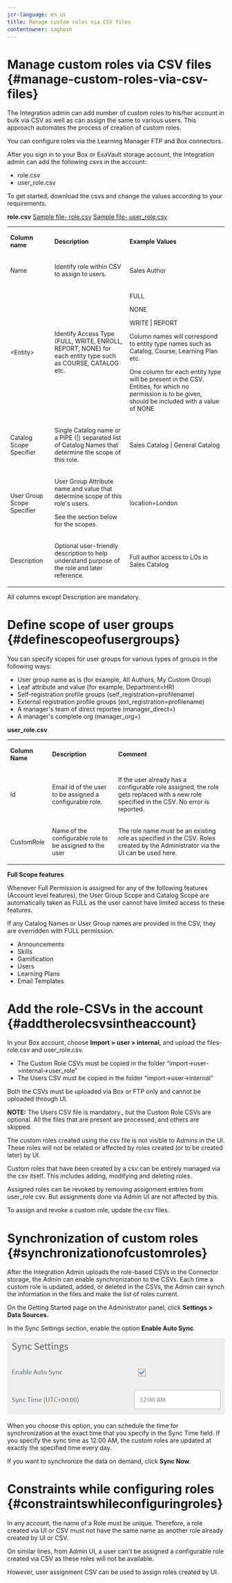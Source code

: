 ```yaml
---
jcr-language: en_us
title: Manage custom roles via CSV files
contentowner: saghosh
---
```



# Manage custom roles via CSV files {#manage-custom-roles-via-csv-files}

The Integration admin can add number of custom roles to his/her account in bulk via CSV as well as can assign the same to various users. This approach automates the process of creation of custom roles.

You can configure roles via the Learning Manager FTP and Box connectors.

After you sign in to your Box or ExaVault storage account, the Integration admin can add the following csvs in the account:

* role.csv
* user_role.csv

To get started, download the csvs and change the values according to your requirements.

**role.csv**
[Sample file- role.csv](assets/role.csv) [Sample file- user_role.csv](assets/user-role.csv) 

<table> 
 <tbody>
  <tr> 
   <td><p><b>Column name</b></p></td> 
   <td><p><b>Description</b></p></td> 
   <td><p><b>Example Values</b></p></td> 
  </tr> 
  <tr> 
   <td><p>Name</p></td> 
   <td><p>Identify role within CSV to assign to users.</p></td> 
   <td><p>Sales Author</p></td> 
  </tr> 
  <tr> 
   <td><p>&lt;Entity&gt;</p></td> 
   <td><p>Identify Access Type (FULL, WRITE, ENROLL, REPORT, NONE) for each entity type such as COURSE, CATALOG etc.</p></td> 
   <td><p>FULL</p><p>NONE</p><p>WRITE | REPORT</p><p>Column names will correspond to entity type names such as Catalog, Course, Learning Plan etc.</p><p>One column for each entity type will be present in the CSV. Entities, for which no permission is to be given, should be included with a value of NONE</p></td> 
  </tr> 
  <tr> 
   <td><p>Catalog Scope Specifier</p></td> 
   <td><p>Single Catalog name or a PIPE (|) separated list of Catalog Names that determine the scope of this role.</p></td> 
   <td><p>Sales Catalog | General Catalog</p></td> 
  </tr> 
  <tr> 
   <td><p>User Group Scope Specifier</p></td> 
   <td><p>User Group Attribute name and value that determine scope of this role's users.</p><p>See the section below for the scopes.</p></td> 
   <td><p>location=London</p></td> 
  </tr> 
  <tr> 
   <td><p>Description</p></td> 
   <td><p>Optional user-friendly description to help understand purpose of the role and later reference.</p></td> 
   <td><p>Full author access to LOs in Sales Catalog</p></td> 
  </tr> 
 </tbody>
</table>

All columns except Description are mandatory.

# Define scope of user groups {#definescopeofusergroups}

You can specify scopes for user groups for various types of groups in the following ways:

* User group name as is (for example, All Authors, My Custom Group)
* Leaf attribute and value (for example, Department=HR)
* Self-registration profile groups (self_registration=profilename)
* External registration profile groups (ext_registration=profilename)
* A manager's team of direct reportee (manager_direct=<emailid>)
* A manager's complete org (manager_org=<emailid>)

**user_role.csv**

<table> 
 <tbody>
  <tr> 
   <td><p><b>Column Name</b></p></td> 
   <td><p><b>Description</b></p></td> 
   <td><p><b>Comment</b></p></td> 
  </tr> 
  <tr> 
   <td><p>Id</p></td> 
   <td><p>Email id of the user to be assigned a configurable role.</p></td> 
   <td><p>If the user already has a configurable role assigned, the role gets replaced with a new role specified in the CSV. No error is reported.</p></td> 
  </tr> 
  <tr> 
   <td><p>CustomRole</p></td> 
   <td><p>Name of the configurable role to be assigned to the user</p></td> 
   <td><p>The role name must be an existing role as specified in the CSV. Roles created by the Administrator via the UI can be used here.</p></td> 
  </tr> 
 </tbody>
</table>

**Full Scope features**

Whenever Full Permission is assigned for any of the following features (Account level features), the User Group Scope and Catalog Scope are automatically taken as FULL as the user cannot have limited access to these features.

If any Catalog Names or User Group names are provided in the CSV, they are overridden with FULL permission.

* Announcements
* Skills
* Gamification
* Users
* Learning Plans
* Email Templates

# Add the role-CSVs in the account {#addtherolecsvsintheaccount}

In your Box account, choose **Import > user > internal**, and upload the files- role.csv and user_role.csv.

* The Custom Role CSVs must be copied in the folder “import->user->internal->user_role”
* The Users CSV must be copied in the folder “import->user->internal”

Both the CSVs must be uploaded via Box or FTP only and cannot be uploaded through UI. 

**NOTE:** The Users CSV file is mandatory., but the Custom Role CSVs are optional. All the files that are present are processed, and others are skipped.

The custom roles created using the csv file is not visible to Admins in the UI. These roles will not be related or affected by roles created (or to be created later) by UI.

Custom roles that have been created by a csv can be entirely managed via the csv itself. This includes adding, modifying and deleting roles.

Assigned roles can be revoked by removing assignment entries from user_role csv. But assignments done via Admin UI are not affected by this.

To assign and revoke a custom role, update the csv files.

# Synchronization of custom roles {#synchronizationofcustomroles}

After the Integration Admin uploads the role-based CSVs in the Connector storage, the Admin can enable synchronization to the CSVs. Each time a custom role is updated, added, or deleted in the CSVs, the Admin can synch the information in the files and make the list of roles current.

On the Getting Started page on the Administrator panel, click **Settings > Data Sources**.

In the Sync Settings section, enable the option **Enable Auto Sync**.

![](assets/sync-settings.png)

When you choose this option, you can schedule the time for synchronization at the exact time that you specify in the Sync Time field. If you specify the sync time as 12:00 AM, the custom roles are updated at exactly the specified time every day.

If you want to synchronize the data on demand, click **Sync Now**.

# Constraints while configuring roles {#constraintswhileconfiguringroles}

In any account, the name of a Role must be unique. Therefore, a role created via UI or CSV must not have the same name as another role already created by UI or CSV.

On similar lines, from Admin UI, a user can't be assigned a configurable role created via CSV as these roles will not be available.

However, user assignment CSV can be used to assign roles created by UI.
